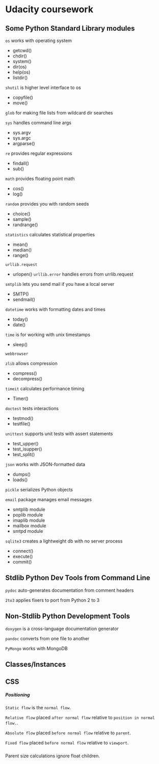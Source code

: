 # Udacity coursework

## Some Python Standard Library modules

`os` works with operating system
  - getcwd()
  - chdir()
  - system()
  - dir(os)
  - help(os)
  - listdir()
  
`shutil` is higher level interface to os
  - copyfile()
  - move()

`glob` for making file lists from wildcard dir searches

`sys` handles command line args
  - sys.argv
  - sys.argc
  - argparse()
  
`re` provides regular expressions
  - findall()
  - sub()
  
`math` provides floating point math
  - cos()
  - log()
  
`random` provides you with random seeds
  - choice()
  - sample()
  - randrange()
  
`statistics` calculates statistical properties
  - mean()
  - median()
  - range()

`urllib.request`
  - urlopen()
`urllib.error` handles errors from urrlib.request

`smtplib` lets you send mail if you have a local server
  - SMTP()
  - sendmail()
  
`datetime` works with formatting dates and times
  - today()
  - date()

`time` is for working with unix timestamps
  - sleep()

`webbrowser` 

`zlib` allows compression
  - compress()
  - decompress()
  
`timeit` calculates performance timing
  - Timer()

`doctest` tests interactions
  - testmod()
  - testfile()

`unittest` supports unit tests with assert statements
  - test_upper()
  - test_isupper()
  - test_split()
  
`json` works with JSON-formatted data
  - dumps()
  - loads()
   
`pickle` serializes Python objects

`email` package manages email messages
  - smtplib module
  - poplib module
  - imaplib module
  - mailbox module
  - smtpd module
  
`sqlite3` creates a lightweight db with no server process
  - connect()
  - execute()
  - commit()

## Stdlib Python Dev Tools from Command Line

`pydoc` auto-generates documentation from comment headers

`2to3` applies fixers to port from Python 2 to 3

## Non-Stdlib Python Development Tools

`doxygen` is a cross-language documentation generator

`pandoc` converts from one file to another

`PyMongo` works with MongoDB

## Classes/Instances

## CSS

##### Positioning

`Static flow` is the `normal flow`.

`Relative flow` placed `after normal flow` relative to `position in normal flow.`.

`Absolute flow` placed `before normal flow` relative to `parent`.

`Fixed flow` placed `before normal flow` relative to `viewport`.


##### 

Parent size calculations ignore float children.


